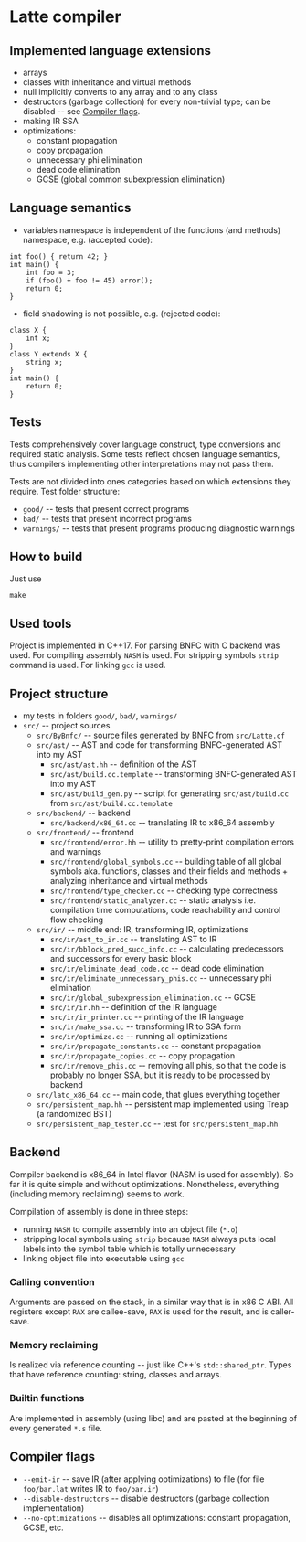 # Latte compiler

## Implemented language extensions
- arrays
- classes with inheritance and virtual methods
- null implicitly converts to any array and to any class
- destructors (garbage collection) for every non-trivial type; can be disabled -- see [Compiler flags](#c-flags).
- making IR SSA
- optimizations:
    - constant propagation
    - copy propagation
    - unnecessary phi elimination
    - dead code elimination
    - GCSE (global common subexpression elimination)

## Language semantics
- variables namespace is independent of the functions (and methods) namespace, e.g. (accepted code):
```latte
int foo() { return 42; }
int main() {
    int foo = 3;
    if (foo() + foo != 45) error();
    return 0;
}
```
- field shadowing is not possible, e.g. (rejected code):
```latte
class X {
    int x;
}
class Y extends X {
    string x;
}
int main() {
    return 0;
}
```

## Tests
Tests comprehensively cover language construct, type conversions and required static analysis. Some tests reflect chosen language semantics, thus compilers implementing other interpretations may not pass them.

Tests are not divided into ones categories based on which extensions they require.
Test folder structure:
- `good/` -- tests that present correct programs
- `bad/` -- tests that present incorrect programs
- `warnings/` -- tests that present programs producing diagnostic warnings

## How to build
Just use
```
make
```

## Used tools
Project is implemented in C++17. For parsing BNFC with C backend was used.
For compiling assembly `NASM` is used. For stripping symbols `strip` command is used. For linking `gcc` is used.

## Project structure
- my tests in folders `good/`, `bad/`, `warnings/`
- `src/` -- project sources
    - `src/ByBnfc/` -- source files generated by BNFC from `src/Latte.cf`
    - `src/ast/` -- AST and code for transforming BNFC-generated AST into my AST
        - `src/ast/ast.hh` -- definition of the AST
        - `src/ast/build.cc.template` -- transforming BNFC-generated AST into my AST
        - `src/ast/build_gen.py` -- script for generating `src/ast/build.cc` from `src/ast/build.cc.template`
    - `src/backend/` -- backend
        - `src/backend/x86_64.cc` -- translating IR to x86_64 assembly
    - `src/frontend/` -- frontend
        - `src/frontend/error.hh` -- utility to pretty-print compilation errors and warnings
        - `src/frontend/global_symbols.cc` -- building table of all global symbols aka. functions, classes and their fields and methods + analyzing inheritance and virtual methods
        - `src/frontend/type_checker.cc` -- checking type correctness
        - `src/frontend/static_analyzer.cc` -- static analysis i.e. compilation time computations, code reachability and control flow checking
    - `src/ir/` -- middle end: IR, transforming IR, optimizations
        - `src/ir/ast_to_ir.cc` -- translating AST to IR
        - `src/ir/bblock_pred_succ_info.cc` -- calculating predecessors and successors for every basic block
        - `src/ir/eliminate_dead_code.cc` -- dead code elimination
        - `src/ir/eliminate_unnecessary_phis.cc` -- unnecessary phi elimination
        - `src/ir/global_subexpression_elimination.cc` -- GCSE
        - `src/ir/ir.hh` -- definition of the IR language
        - `src/ir/ir_printer.cc` -- printing of the IR language
        - `src/ir/make_ssa.cc` -- transforming IR to SSA form
        - `src/ir/optimize.cc` -- running all optimizations
        - `src/ir/propagate_constants.cc` -- constant propagation
        - `src/ir/propagate_copies.cc` -- copy propagation
        - `src/ir/remove_phis.cc` -- removing all phis, so that the code is probably no longer SSA, but it is ready to be processed by backend
    - `src/latc_x86_64.cc` -- main code, that glues everything together
    - `src/persistent_map.hh` -- persistent map implemented using Treap (a randomized BST)
    - `src/persistent_map_tester.cc` -- test for `src/persistent_map.hh`

## Backend
Compiler backend is x86_64 in Intel flavor (NASM is used for assembly). So far it is quite simple and without optimizations. Nonetheless, everything (including memory reclaiming) seems to work.

Compilation of assembly is done in three steps:
- running `NASM` to compile assembly into an object file (`*.o`)
- stripping local symbols using `strip` because `NASM` always puts local labels into the symbol table which is totally unnecessary
- linking object file into executable using `gcc`

### Calling convention
Arguments are passed on the stack, in a similar way that is in x86 C ABI.
All registers except `RAX` are callee-save, `RAX` is used for the result, and is caller-save.

### Memory reclaiming
Is realized via reference counting -- just like C++'s `std::shared_ptr`. Types that have reference counting: string, classes and arrays.

### Builtin functions
Are implemented in assembly (using libc) and are pasted at the beginning of every generated `*.s` file.

## Compiler flags <a name="c-flags"></a>
* `--emit-ir` -- save IR (after applying optimizations) to file (for file `foo/bar.lat` writes IR to `foo/bar.ir`)
* `--disable-destructors` -- disable destructors (garbage collection implementation)
* `--no-optimizations` -- disables all optimizations: constant propagation, GCSE, etc.
